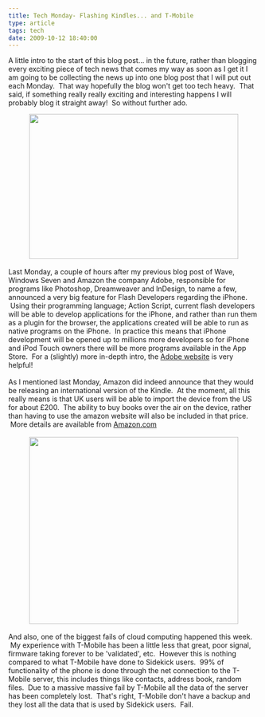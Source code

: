 ```yaml
---
title: Tech Monday- Flashing Kindles... and T-Mobile
type: article
tags: tech
date: 2009-10-12 18:40:00
---
```

A little intro to the start of this blog post... in the future, rather than blogging every exciting piece of tech news that comes my way as soon as I get it I am going to be collecting the news up into one blog post that I will put out each Monday. &nbsp;That way hopefully the blog won't get too tech heavy. &nbsp;That said, if something really really exciting and interesting happens I will probably blog it straight away! &nbsp;So without further ado.<br /><div class="separator" style="clear:both;text-align:center;"><a href="http://img183.imageshack.us/img183/1816/flashoniphone.png" style="margin-left:1em;margin-right:1em;"><img border="0" height="291" src="http://img183.imageshack.us/img183/1816/flashoniphone.png" width="420" /></a><br /></div><br />Last Monday, a couple of hours after my previous blog post of Wave, Windows Seven and Amazon the company Adobe, responsible for programs like Photoshop, Dreamweaver and InDesign, to name a few, announced a very big feature for Flash Developers regarding the iPhone. &nbsp;Using their programming language; Action Script, current flash developers will be able to develop applications for the iPhone, and rather than run them as a plugin for the browser, the applications created will be able to run as native programs on the iPhone. &nbsp;In practice this means that iPhone development will be opened up to millions more developers so for iPhone and iPod Touch owners there will be more programs available in the App Store. &nbsp;For a (slightly) more in-depth intro, the <a href="http://labs.adobe.com/technologies/flashcs5/appsfor_iphone/">Adobe website</a> is very helpful!<br /><br />As I mentioned last Monday, Amazon did indeed announce that they would be releasing an international version of the Kindle. &nbsp;At the moment, all this really means is that UK users will be able to import the device from the US for about &pound;200. &nbsp;The ability to buy books over the air on the device, rather than having to use the amazon website will also be included in that price. &nbsp;More details are available from&nbsp;<a href="http://www.amazon.com/dp/B0015T963C//ref=amb_link_84995193_2?pf_rd_m=A3P5ROKL5A1OLE&amp;pf_rd_s=gateway-center-column&amp;pf_rd_r=1BFRCBFTTADMK7Z4V4YW&amp;pf_rd_t=101&amp;pf_rd_p=472917413&amp;pf_rd_i=468294">Amazon.com</a><br /><br /><div class="separator" style="clear:both;text-align:center;"><a href="http://img75.imageshack.us/img75/1444/tmobilesidekicklxannoun.jpg" style="margin-left:1em;margin-right:1em;"><img border="0" height="375" src="http://img75.imageshack.us/img75/1444/tmobilesidekicklxannoun.jpg" width="420" /></a><br /></div><br />And also, one of the biggest fails of cloud computing happened this week. &nbsp;My experience with T-Mobile has been a little less that great, poor signal, firmware taking forever to be 'validated', etc. &nbsp;However this is nothing compared to what T-Mobile have done to Sidekick users. &nbsp;99% of functionality of the phone is done through the net connection to the T-Mobile server, this includes things like contacts, address book, random files. &nbsp;Due to a massive massive fail by T-Mobile all the data of the server has been completely lost. &nbsp;That's right, T-Mobile don't have a backup and they lost all the data that is used by Sidekick users. &nbsp;Fail.<div class="blogger-post-footer"><img width='1' height='1' src='https://blogger.googleusercontent.com/tracker/31453821-3129053929914882359?l=www.jamesdoc.co.uk' alt='' /></div>

